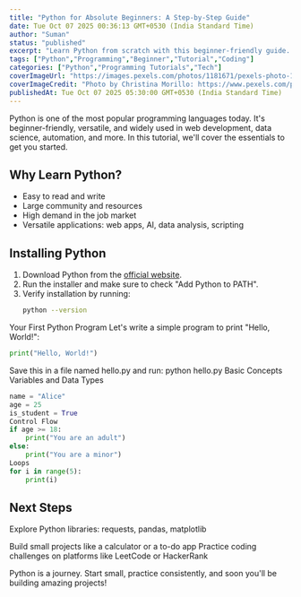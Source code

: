 ```yaml
---
title: "Python for Absolute Beginners: A Step-by-Step Guide"
date: Tue Oct 07 2025 00:36:13 GMT+0530 (India Standard Time)
author: "Suman"
status: "published"
excerpt: "Learn Python from scratch with this beginner-friendly guide. Understand the basics, write your first programs, and get hands-on coding experience."
tags: ["Python","Programming","Beginner","Tutorial","Coding"]
categories: ["Python","Programming Tutorials","Tech"]
coverImageUrl: "https://images.pexels.com/photos/1181671/pexels-photo-1181671.jpeg"
coverImageCredit: "Photo by Christina Morillo: https://www.pexels.com/photo/python-book-1181671/"
publishedAt: Tue Oct 07 2025 05:30:00 GMT+0530 (India Standard Time)
---
```


Python is one of the most popular programming languages today. It's beginner-friendly, versatile, and widely used in web development, data science, automation, and more. In this tutorial, we'll cover the essentials to get you started.

## Why Learn Python?

- Easy to read and write
- Large community and resources
- High demand in the job market
- Versatile applications: web apps, AI, data analysis, scripting

## Installing Python

1. Download Python from the [official website](https://www.python.org/downloads/).
2. Run the installer and make sure to check "Add Python to PATH".
3. Verify installation by running:
   ```bash
   python --version
	 ```

Your First Python Program
Let's write a simple program to print "Hello, World!":
```python
print("Hello, World!")
```

Save this in a file named hello.py and run:
python hello.py
Basic Concepts
Variables and Data Types

```python
name = "Alice"
age = 25
is_student = True
Control Flow
if age >= 18:
    print("You are an adult")
else:
    print("You are a minor")
Loops
for i in range(5):
    print(i)
```
		
## Next Steps
Explore Python libraries: requests, pandas, matplotlib

Build small projects like a calculator or a to-do app
Practice coding challenges on platforms like LeetCode or HackerRank

Python is a journey. Start small, practice consistently, and soon you'll be building amazing projects!